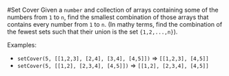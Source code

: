 #Set Cover
Given a `number` and collection of arrays containing some of the numbers from `1` to `n`, find the smallest combination of those arrays that contains every number from `1` to `n`.  (In mathy terms, find the combination of the fewest sets such that their union is the set `{1,2,...,n}`).

Examples:
+ `setCover(5, [[1,2,3], [2,4], [3,4], [4,5]])` => `[[1,2,3], [4,5]]`
+ `setCover(5, [[1,2], [2,3,4], [4,5]])` => `[[1,2], [2,3,4], [4,5]]`
